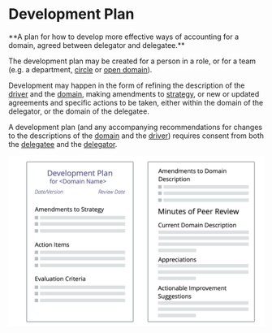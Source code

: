 # Development Plan

<summary>
**A plan for how to develop more effective ways of accounting for a domain, agreed between delegator and delegatee.**
</summary>

The development plan may be created for a person in a role, or for a team (e.g. a department, [circle](section:circle) or [open domain](section:open-domain)).

Development may happen in the form of refining the description of the [driver](section:organizational-driver) and the [domain](glossary:domain), making amendments to [strategy](glossary:strategy), or new or updated agreements and specific actions to be taken, either within the domain of the delegator, or the domain of the delegatee.

A development plan (and any accompanying recommendations for changes to the descriptions of the [domain](glossary:domain) and the [driver](glossary:organizational-driver)) requires consent from both the [delegatee](glossary:delegatee) and the [delegator](glossary:delegator).

![A template for development plans](img/templates/development-plan-template.png)
